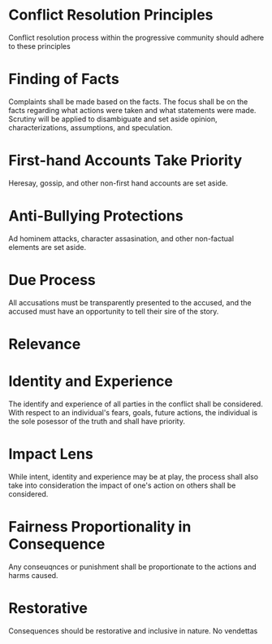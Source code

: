 # Conflict Resolution Principles


Conflict resolution process within the progressive community should adhere to these principles

# Finding of Facts
Complaints shall be made based on the facts. The focus shall be on the facts regarding what actions were taken and what statements were made.
Scrutiny will be applied to disambiguate and set aside opinion, characterizations, assumptions, and speculation.

# First-hand Accounts Take Priority
Heresay, gossip, and other non-first hand accounts are set aside.

# Anti-Bullying Protections
Ad hominem attacks, character assasination, and other non-factual elements are set aside.

# Due Process
All accusations must be transparently presented to the accused, and the accused must have an opportunity to tell their sire of the story.

# Relevance

# Identity and Experience
The identify and experience of all parties in the conflict shall be considered.  With respect to an individual's fears, goals, future actions, the individual is the sole posessor of the truth and shall have priority.

# Impact Lens
While intent, identity and experience may be at play, the process shall also take into consideration the impact of one's action on others shall be considered.

# Fairness Proportionality in Consequence
Any conseuqnces or punishment shall be proportionate to the actions and harms caused.

# Restorative
Consequences should be restorative and inclusive in nature.  No vendettas

